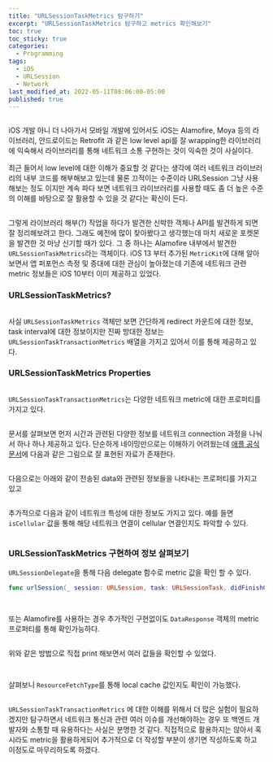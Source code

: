 ```yaml
---
title: "URLSessionTaskMetrics 탐구하기"
excerpt: "URLSessionTaskMetrics 탐구하고 metrics 확인해보기"
toc: true
toc_sticky: true
categories:
  - Programming
tags:
  - iOS
  - URLSession
  - Network
last_modified_at: 2022-05-11T08:06:00-05:00
published: true
---
```


<center>
<figure>
<img src="/assets/images/URLSessionTaskMetrics_1.png" alt="">
<figcaption></figcaption>
</figure>
</center>


iOS 개발 아니 더 나아가서 모바일 개발에 있어서도 iOS는 Alamofire, Moya 등의 라이브러리, 안드로이드는 Retrofit 과 같은 low level api를 잘 wrapping한 라이브러리에 익숙해서 라이브러리를 통해 네트워크 소통 구현하는 것이 익숙한 것이 사실이다.

최근 들어서 low level에 대한 이해가 중요할 것 같다는 생각에 여러 네트워크 라이브러리의 내부 코드를 해부해보고 있는데 물론 끄적이는 수준이라 URLSession 그냥 사용해보는 정도 이지만 계속 파다 보면 네트워크 라이브러리를 사용할 때도 좀 더 높은 수준의 이해를 바탕으로 잘 활용할 수 있을 것 같다는 확신이 든다. 

<center>
<figure>
<img src="/assets/images/URLSessionTaskMetrics_2.png" alt="">
<figcaption></figcaption>
</figure>
</center>

그렇게 라이브러리 해부(?) 작업을 하다가 발견한 신박한 객체나 API를 발견하게 되면 잘 정리해보려고 한다. 그래도 예전에 많이 찾아봤다고 생각했는데 마치 새로운 포켓몬을 발견한 것 마냥 신기할 때가 있다. 그 중 하나는 Alamofire 내부에서 발견한 `URLSessionTaskMetrics`라는 객체이다. iOS 13 부터 추가된 `MetricKit`에 대해 알아보면서 앱 퍼포먼스 측정 및 증대에 대한 관심이 높아졌는데 기존에 네트워크 관련 metric 정보들은 iOS 10부터 이미 제공하고 있었다.

### URLSessionTaskMetrics?

<center>
<figure>
<img src="/assets/images/URLSessionTaskMetrics_3.png" alt="">
<figcaption></figcaption>
</figure>
</center>


사실 `URLSessionTaskMetrics` 객체만 보면 간단하게 redirect 카운트에 대한 정보, task interval에 대한 정보이지만 진짜 방대한 정보는 `URLSessionTaskTransactionMetrics` 배열을 가지고 있어서 이를 통해 제공하고 있다. 


### URLSessionTaskMetrics Properties

<center>
<figure>
<img src="/assets/images/URLSessionTaskMetrics_4.png" alt="">
<figcaption></figcaption>
</figure>
</center>


`URLSessionTaskTransactionMetrics`는 다양한 네트워크 metric에 대한 프로퍼티를 가지고 있다.

<center>
<figure>
<img src="/assets/images/URLSessionTaskMetrics_5.png" alt="">
<figcaption></figcaption>
</figure>
</center>


문서를 살펴보면 먼저 시간과 관련된 다양한 정보를 네트워크 connection 과정을 나눠서 하나 하나 제공하고 있다. 단순하게 네이밍만으로는 이해하기 어려웠는데 [애플 공식 문서](https://developer.apple.com/documentation/foundation/urlsessiontasktransactionmetrics)에 다음과 같은 그림으로 잘 표현된 자료가 존재한다.

<center>
<figure>
<img src="/assets/images/URLSessionTaskMetrics_6.png" alt="">
<figcaption></figcaption>
</figure>
</center>



다음으로는 아래와 같이 전송된 data와 관련된 정보들을 나타내는 프로퍼티를 가지고 있고

<center>
<figure>
<img src="/assets/images/URLSessionTaskMetrics_7.png" alt="">
<figcaption></figcaption>
</figure>
</center>


추가적으로 다음과 같이 네트워크 특성에 대한 정보도 가지고 있다. 예를 들면 `isCellular` 값을 통해 해당 네트워크 연결이 cellular 연결인지도 파악할 수 있다. 

<center>
<figure>
<img src="/assets/images/URLSessionTaskMetrics_8.png" alt="">
<figcaption></figcaption>
</figure>
</center>


### URLSessionTaskMetrics 구현하여 정보 살펴보기

`URLSessionDelegate`을 통해 다음 delegate 함수로 metric 값을 확인 할 수 있다.

```swift
func urlSession(_ session: URLSession, task: URLSessionTask, didFinishCollecting metrics: URLSessionTaskMetrics)
```

<center>
<figure>
<img src="/assets/images/URLSessionTaskMetrics_9.png" alt="">
<figcaption></figcaption>
</figure>
</center>

<center>
<figure>
<img src="/assets/images/URLSessionTaskMetrics_10.png" alt="">
<figcaption></figcaption>
</figure>
</center>


또는 Alamofire를 사용하는 경우 추가적인 구현없이도 `DataResponse` 객체의 metric 프로퍼티를 통해 확인가능하다.

<center>
<figure>
<img src="/assets/images/URLSessionTaskMetrics_11.png" alt="">
<figcaption></figcaption>
</figure>
</center>


위와 같은 방법으로 직접 print 해보면서 여러 값들을 확인할 수 있었다.

<center>
<figure>
<img src="/assets/images/URLSessionTaskMetrics_12.png" alt="">
<figcaption></figcaption>
</figure>
</center>


<center>
<figure>
<img src="/assets/images/URLSessionTaskMetrics_13.png" alt="">
<figcaption></figcaption>
</figure>
</center>

살펴보니 `ResourceFetchType`를 통해 local cache 값인지도 확인이 가능했다.

<center>
<figure>
<img src="/assets/images/URLSessionTaskMetrics_14.png" alt="">
<figcaption></figcaption>
</figure>
</center>

`URLSessionTaskTransactionMetrics` 에 대한 이해를 위해서 더 많은 실험이 필요하겠지만 탐구하면서 네트워크 통신과 관련 여러 이슈를 개선해야하는 경우 또 백엔드 개발자와 소통할 때 유용하다는 사실은 분명한 것 같다. 직접적으로 활용하지는 않아서 혹시라도 metric을 활용하게되어 추가적으로 더 작성할 부분이 생기면 작성하도록 하고 이정도로 마무리하도록 하겠다.


